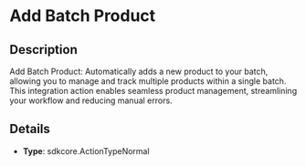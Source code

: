 
# Add Batch Product

## Description

Add Batch Product: Automatically adds a new product to your batch, allowing you to manage and track multiple products within a single batch. This integration action enables seamless product management, streamlining your workflow and reducing manual errors.

## Details

- **Type**: sdkcore.ActionTypeNormal
